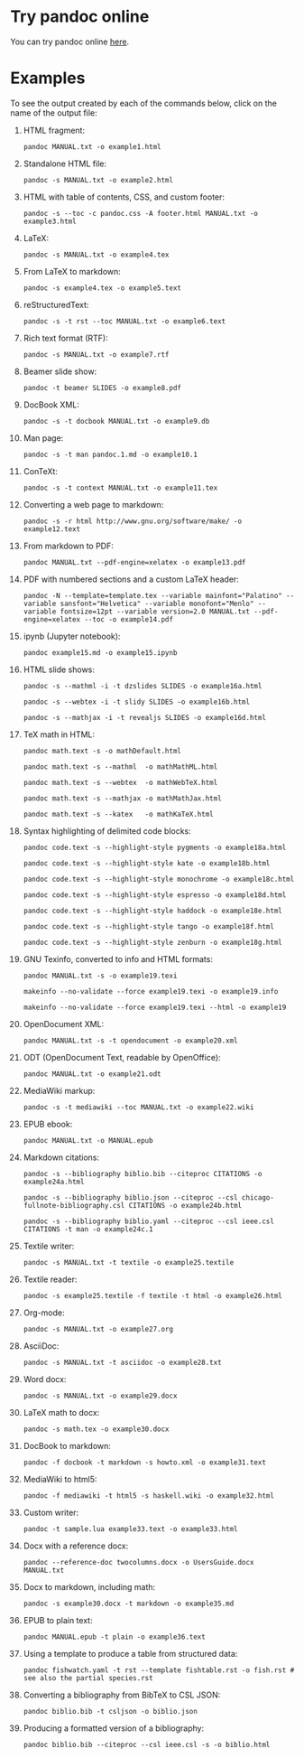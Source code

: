 # Try pandoc online

You can try pandoc online [here](http://johnmacfarlane.net/pandoc/try).

# Examples

To see the output created by each of the commands below, click on the
name of the output file:

1.  HTML fragment:

        pandoc MANUAL.txt -o example1.html

2.  Standalone HTML file:

        pandoc -s MANUAL.txt -o example2.html

3.  HTML with table of contents, CSS, and custom footer:

        pandoc -s --toc -c pandoc.css -A footer.html MANUAL.txt -o example3.html

4.  LaTeX:

        pandoc -s MANUAL.txt -o example4.tex

5.  From LaTeX to markdown:

        pandoc -s example4.tex -o example5.text

6.  reStructuredText:

        pandoc -s -t rst --toc MANUAL.txt -o example6.text

7.  Rich text format (RTF):

        pandoc -s MANUAL.txt -o example7.rtf

8.  Beamer slide show:

        pandoc -t beamer SLIDES -o example8.pdf

9.  DocBook XML:

        pandoc -s -t docbook MANUAL.txt -o example9.db

10. Man page:

        pandoc -s -t man pandoc.1.md -o example10.1

11. ConTeXt:

        pandoc -s -t context MANUAL.txt -o example11.tex

12. Converting a web page to markdown:

        pandoc -s -r html http://www.gnu.org/software/make/ -o example12.text

13. From markdown to PDF:

        pandoc MANUAL.txt --pdf-engine=xelatex -o example13.pdf

14. PDF with numbered sections and a custom LaTeX header:

        pandoc -N --template=template.tex --variable mainfont="Palatino" --variable sansfont="Helvetica" --variable monofont="Menlo" --variable fontsize=12pt --variable version=2.0 MANUAL.txt --pdf-engine=xelatex --toc -o example14.pdf

15. ipynb (Jupyter notebook):

        pandoc example15.md -o example15.ipynb

16. HTML slide shows:

        pandoc -s --mathml -i -t dzslides SLIDES -o example16a.html
    
        pandoc -s --webtex -i -t slidy SLIDES -o example16b.html
    
        pandoc -s --mathjax -i -t revealjs SLIDES -o example16d.html

17. TeX math in HTML:

        pandoc math.text -s -o mathDefault.html
    
        pandoc math.text -s --mathml  -o mathMathML.html
    
        pandoc math.text -s --webtex  -o mathWebTeX.html
    
        pandoc math.text -s --mathjax -o mathMathJax.html
    
        pandoc math.text -s --katex   -o mathKaTeX.html

18. Syntax highlighting of delimited code blocks:

        pandoc code.text -s --highlight-style pygments -o example18a.html
    
        pandoc code.text -s --highlight-style kate -o example18b.html
    
        pandoc code.text -s --highlight-style monochrome -o example18c.html
    
        pandoc code.text -s --highlight-style espresso -o example18d.html
    
        pandoc code.text -s --highlight-style haddock -o example18e.html
    
        pandoc code.text -s --highlight-style tango -o example18f.html
    
        pandoc code.text -s --highlight-style zenburn -o example18g.html

19. GNU Texinfo, converted to info and HTML formats:

        pandoc MANUAL.txt -s -o example19.texi
    
        makeinfo --no-validate --force example19.texi -o example19.info
    
        makeinfo --no-validate --force example19.texi --html -o example19

20. OpenDocument XML:

        pandoc MANUAL.txt -s -t opendocument -o example20.xml

21. ODT (OpenDocument Text, readable by OpenOffice):

        pandoc MANUAL.txt -o example21.odt

22. MediaWiki markup:

        pandoc -s -t mediawiki --toc MANUAL.txt -o example22.wiki

23. EPUB ebook:

        pandoc MANUAL.txt -o MANUAL.epub

24. Markdown citations:

        pandoc -s --bibliography biblio.bib --citeproc CITATIONS -o example24a.html
    
        pandoc -s --bibliography biblio.json --citeproc --csl chicago-fullnote-bibliography.csl CITATIONS -o example24b.html
    
        pandoc -s --bibliography biblio.yaml --citeproc --csl ieee.csl CITATIONS -t man -o example24c.1

25. Textile writer:

        pandoc -s MANUAL.txt -t textile -o example25.textile

26. Textile reader:

        pandoc -s example25.textile -f textile -t html -o example26.html

27. Org-mode:

        pandoc -s MANUAL.txt -o example27.org

28. AsciiDoc:

        pandoc -s MANUAL.txt -t asciidoc -o example28.txt

29. Word docx:

        pandoc -s MANUAL.txt -o example29.docx

30. LaTeX math to docx:

        pandoc -s math.tex -o example30.docx

31. DocBook to markdown:

        pandoc -f docbook -t markdown -s howto.xml -o example31.text

32. MediaWiki to html5:

        pandoc -f mediawiki -t html5 -s haskell.wiki -o example32.html

33. Custom writer:

        pandoc -t sample.lua example33.text -o example33.html

34. Docx with a reference docx:

        pandoc --reference-doc twocolumns.docx -o UsersGuide.docx MANUAL.txt

35. Docx to markdown, including math:

        pandoc -s example30.docx -t markdown -o example35.md

36. EPUB to plain text:

        pandoc MANUAL.epub -t plain -o example36.text

37. Using a template to produce a table from structured data:

        pandoc fishwatch.yaml -t rst --template fishtable.rst -o fish.rst # see also the partial species.rst

38. Converting a bibliography from BibTeX to CSL JSON:

        pandoc biblio.bib -t csljson -o biblio.json

39. Producing a formatted version of a bibliography:

        pandoc biblio.bib --citeproc --csl ieee.csl -s -o biblio.html

